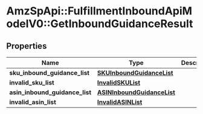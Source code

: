 # AmzSpApi::FulfillmentInboundApiModelV0::GetInboundGuidanceResult

## Properties
Name | Type | Description | Notes
------------ | ------------- | ------------- | -------------
**sku_inbound_guidance_list** | [**SKUInboundGuidanceList**](SKUInboundGuidanceList.md) |  | [optional] 
**invalid_sku_list** | [**InvalidSKUList**](InvalidSKUList.md) |  | [optional] 
**asin_inbound_guidance_list** | [**ASINInboundGuidanceList**](ASINInboundGuidanceList.md) |  | [optional] 
**invalid_asin_list** | [**InvalidASINList**](InvalidASINList.md) |  | [optional] 

